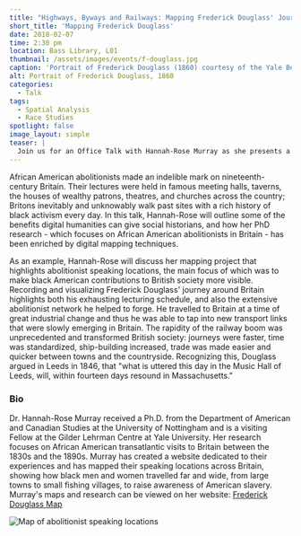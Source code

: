 ```yaml
---
title: "Highways, Byways and Railways: Mapping Frederick Douglass' Journey in Britain"
short_title: 'Mapping Frederick Douglass'
date: 2018-02-07
time: 2:30 pm
location: Bass Library, L01
thumbnail: /assets/images/events/f-douglass.jpg
caption: 'Portrait of Frederick Douglass (1860) courtesy of the Yale Beinecke Library'
alt: Portrait of Frederick Douglass, 1860
categories:
  - Talk
tags:
  - Spatial Analysis
  - Race Studies
spotlight: false
image_layout: simple
teaser: |
  Join us for an Office Talk with Hannah-Rose Murray as she presents a map of black abolitionist speaking locations.
---
```

African American abolitionists made an indelible mark on nineteenth-century Britain. Their lectures were held in famous meeting halls, taverns, the houses of wealthy patrons, theatres, and churches across the country; Britons inevitably and unknowably walk past sites with a rich history of black activism every day. In this talk, Hannah-Rose will outline some of the benefits digital humanities can give social historians, and how her PhD research - which focuses on African American abolitionists in Britain - has been enriched by digital mapping techniques.

As an example, Hannah-Rose will discuss her mapping project that highlights abolitionist speaking locations, the main focus of which was to make black American contributions to British society more visible. Recording and visualizing Frederick Douglass' journey around Britain highlights both his exhausting lecturing schedule, and also the extensive abolitionist network he helped to forge. He travelled to Britain at a time of great industrial change and thus he was able to tap into new transport links that were slowly emerging in Britain. The rapidity of the railway boom was unprecedented and transformed British society: journeys were faster, time was standardized, ship-building increased, trade was made easier and quicker between towns and the countryside. Recognizing this, Douglass argued in Leeds in 1846, that "what is uttered this day in the Music Hall of Leeds, will, within fourteen days resound in Massachusetts."

### Bio
Dr. Hannah-Rose Murray received a Ph.D. from the Department of American and Canadian Studies at the University of Nottingham and is a visiting Fellow at the Gilder Lehrman Centre at Yale University. Her research focuses on African American transatlantic visits to Britain between the 1830s and the 1890s. Murray has created a website dedicated to their experiences and has mapped their speaking locations across Britain, showing how black men and women travelled far and wide, from large towns to small fishing villages, to raise awareness of American slavery. Murray's maps and research can be viewed on her website: <a href='http://frederickdouglassinbritain.com/FrederickDouglassMap/' target='_blank'>Frederick Douglass Map</a>

<img src='{{site.baseurl}}/assets/images/events/murraymap.png'
     alt='Map of abolitionist speaking locations'
     style='float: left; margin-right: 10px;' />
